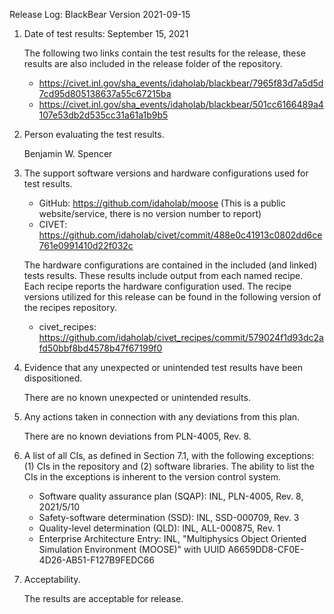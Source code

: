 Release Log: BlackBear Version 2021-09-15

1. Date of test results: September 15, 2021

   The following two links contain the test results for the release, these results are also included
   in the release folder of the repository.

   - https://civet.inl.gov/sha_events/idaholab/blackbear/7965f83d7a5d5d7cd95d805138637a55c67215ba
   - https://civet.inl.gov/sha_events/idaholab/blackbear/501cc6166489a4107e53db2d535cc31a61a1b9b5

2. Person evaluating the test results.

   Benjamin W. Spencer

3. The support software versions and hardware configurations used for test results.

   - GitHub: https://github.com/idaholab/moose (This is a public website/service, there is no version number to report)
   - CIVET: https://github.com/idaholab/civet/commit/488e0c41913c0802dd6ce761e0991410d22f032c

   The hardware configurations are contained in the included (and linked) tests results. These results
   include output from each named recipe. Each recipe reports the hardware configuration used. The
   recipe versions utilized for this release can be found in the following version of the recipes
   repository.

   - civet_recipes: https://github.com/idaholab/civet_recipes/commit/579024f1d93dc2afd50bbf8bd4578b47f67199f0

4. Evidence that any unexpected or unintended test results have been dispositioned.

   There are no known unexpected or unintended results.

5. Any actions taken in connection with any deviations from this plan.

   There are no known deviations from PLN-4005, Rev. 8.

6. A list of all CIs, as defined in Section 7.1, with the following exceptions: (1) CIs in the
   repository and (2) software libraries. The ability to list the CIs in the exceptions is inherent to
   the version control system.

   - Software quality assurance plan (SQAP): INL, PLN-4005, Rev. 8, 2021/5/10
   - Safety-software determination (SSD): INL, SSD-000709, Rev. 3
   - Quality-level determination (QLD): INL, ALL-000875, Rev. 1
   - Enterprise Architecture Entry: INL, "Multiphysics Object Oriented Simulation Environment (MOOSE)"
                                    with UUID A6659DD8-CF0E-4D26-AB51-F127B9FEDC66

7. Acceptability.

   The results are acceptable for release.
